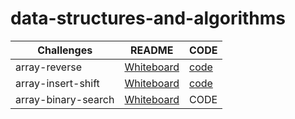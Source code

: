 # data-structures-and-algorithms

| Challenges         | README                             |CODE                                                |
| -------------------| -----------------------------------|-----------------------------------------------------|
| array-reverse      | [Whiteboard](challenges/array-reverse/README.md)        |[code](challenges/array-reverse/array-reverse.java) |
| array-insert-shift | [Whiteboard](challenges/array-insert-shift/README.md)        |[code](challenges/array-insert-shift/array-insert-shift.java)|
|array-binary-search | [Whiteboard](challenges/array-binary-search/README.md)        |CODE                                                |

